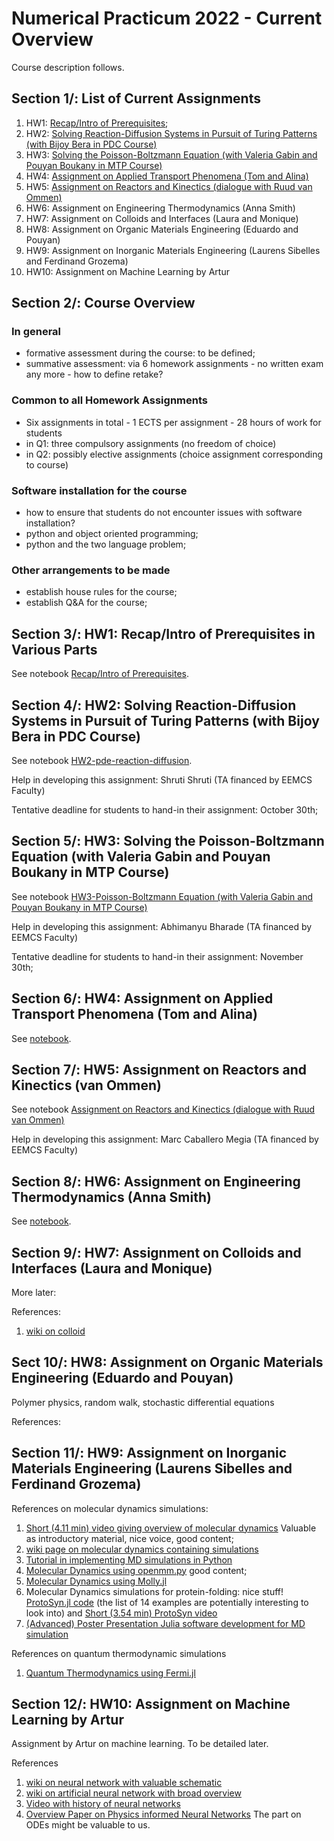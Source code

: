 # Numerical Practicum 2022 - Current Overview

Course description follows.

## Section 1/: List of Current Assignments

1. HW1: [Recap/Intro of Prerequisites](homework1/notebooks/HW1-intro.ipynb);
2. HW2: [Solving Reaction-Diffusion Systems in Pursuit of Turing Patterns (with Bijoy Bera in PDC Course)](homework2/notebooks/HW2-pde-reaction-diffusion.ipynb) 
3. HW3: [Solving the Poisson-Boltzmann Equation  (with Valeria Gabin and Pouyan Boukany in MTP Course)](homework3/notebooks/HW3-poisson-boltzmann.ipynb)
4. HW4: [Assignment on Applied Transport Phenomena (Tom and Alina)](homework4/notebooks/HW4-applied-transport-phenomena.ipynb)
5. HW5: [Assignment on Reactors and Kinectics (dialogue with Ruud van Ommen)](homework5/notebooks/HW5-ode-reactors.ipynb)
6. HW6: Assignment on Engineering Thermodynamics (Anna Smith)
7. HW7: Assignment on  Colloids and Interfaces (Laura and Monique)
8. HW8: Assignment on Organic Materials Engineering (Eduardo and Pouyan) 
9. HW9: Assignment on Inorganic Materials Engineering (Laurens Sibelles and Ferdinand Grozema) 
10. HW10: Assignment on Machine Learning by Artur

## Section 2/: Course Overview 

### In general 

- formative assessment during the course: to be defined; 
- summative assessment: via 6 homework assignments - no written exam any more - how to define retake? 

### Common to all Homework Assignments 

- Six assignments in total - 1 ECTS per assignment - 28 hours of work for students  
- in Q1: three compulsory assignments (no freedom of choice)
- in Q2: possibly elective assignments (choice assignment corresponding to course)

### Software installation for the course

- how to ensure that students do not encounter issues with software installation?  
- python and object oriented programming;
- python and the two language problem; 

### Other arrangements to be made

- establish house rules for the course;
- establish Q&A for the course;

## Section 3/: HW1: Recap/Intro of Prerequisites in Various Parts

See notebook [Recap/Intro of Prerequisites](homework1/notebooks/HW1-intro.ipynb). 

## Section 4/: HW2: Solving Reaction-Diffusion Systems in Pursuit of Turing Patterns (with Bijoy Bera in PDC Course)

See notebook [HW2-pde-reaction-diffusion](homework2/notebooks/HW2-pde-reaction-diffusion.ipynb). 

Help in developing this assignment: Shruti Shruti (TA financed by EEMCS Faculty) 

Tentative deadline for students to hand-in their assignment: October 30th; 

## Section 5/: HW3: Solving the Poisson-Boltzmann Equation  (with Valeria Gabin and Pouyan Boukany in MTP Course)

See notebook [HW3-Poisson-Boltzmann Equation  (with Valeria Gabin and Pouyan Boukany in MTP Course)](homework3/notebooks/HW3-poisson-boltzmann.ipynb)

Help in developing this assignment: Abhimanyu Bharade (TA financed by EEMCS Faculty)

Tentative deadline for students to hand-in their assignment: November 30th; 

## Section 6/: HW4: Assignment on Applied Transport Phenomena (Tom and Alina)

See [notebook](homework4/notebooks/HW4-applied-transport-phenomena.ipynb). 

## Section 7/: HW5: Assignment on Reactors and Kinectics (van Ommen) 

See notebook [Assignment on Reactors and Kinectics (dialogue with Ruud van Ommen)](homework5/notebooks/HW5-ode-reactors.ipynb)

Help in developing this assignment: Marc Caballero Megia (TA financed by EEMCS Faculty)


## Section 8/: HW6: Assignment on Engineering Thermodynamics (Anna Smith)

See [notebook](homework6/notebooks/HW6-engineering-thermodynamics.ipynb).

## Section 9/: HW7: Assignment on  Colloids and Interfaces (Laura and Monique)

More later: 

References:
1. [wiki on colloid](https://en.wikipedia.org/wiki/Colloid)

## Sect 10/: HW8: Assignment on Organic Materials Engineering (Eduardo and Pouyan) 

Polymer physics, random walk, stochastic differential equations

References:

## Section 11/: HW9: Assignment on Inorganic Materials Engineering (Laurens Sibelles and Ferdinand Grozema) 

References on molecular dynamics simulations:
1. [Short (4.11 min) video giving overview of molecular dynamics](https://www.youtube.com/watch?v=lLFEqKl3sm4)
 Valuable as introductory material, nice voice, good content; 
2. [wiki page on molecular dynamics containing simulations](https://en.wikipedia.org/wiki/Molecular_dynamics)
3. [Tutorial in implementing MD simulations in Python](https://klyshko.github.io/teaching/2019-03-01-teaching)
4. [Molecular Dynamics using openmm.py](https://openmm.org) good content; 
5. [Molecular Dynamics using Molly.jl](https://juliamolsim.github.io/Molly.jl/stable/)
6. Molecular Dynamics simulations for protein-folding: nice stuff! [ProtoSyn.jl code](https://github.com/sergio-santos-group/ProtoSyn.jl) (the list of 14 examples are potentially interesting to look into) and [Short (3.54 min) ProtoSyn video](https://www.youtube.com/watch?v=Z02zw8H-HQc)
7. [(Advanced) Poster Presentation Julia software development for MD simulation](https://www.youtube.com/watch?v=wPRgd0mfwyM)


References on quantum thermodynamic simulations 
1. [Quantum Thermodynamics using Fermi.jl](https://github.com/FermiQC/Fermi.jl)

## Section 12/: HW10: Assignment on Machine Learning by Artur 

Assignment by Artur on machine learning. To be detailed later. 

References
1. [wiki on neural network with valuable schematic](https://en.wikipedia.org/wiki/Neural_network) 
2. [wiki on artificial neural network with broad overview](https://en.wikipedia.org/wiki/Artificial_neural_network#Practical_counterexamples)
3. [Video with history of neural networks](https://www.youtube.com/watch?v=GVsUOuSjvcg)
4. [Overview Paper on Physics informed Neural Networks](https://arxiv.org/pdf/2201.05624.pdf) The part on ODEs might be valuable to us. 



```julia

```


```julia

```
